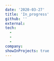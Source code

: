 ```yaml
---
date: '2020-03-27'
title: 'In_progress'
github: ''
external:
tech:
  -
  -
  -
company:
showInProjects: true
---
```

